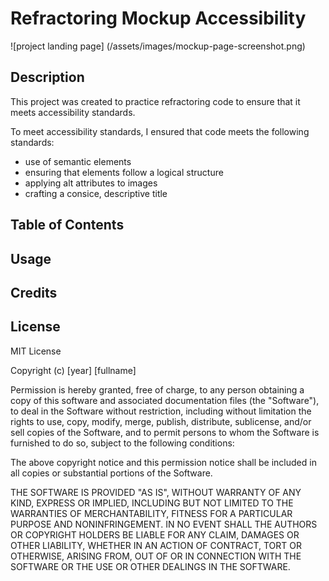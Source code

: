 # Refractoring Mockup Accessibility
![project landing page] (/assets/images/mockup-page-screenshot.png)

## Description
This project was created to practice refractoring code to ensure that it meets accessibility standards. 

To meet accessibility standards, I ensured that code meets the following standards:
- use of semantic elements
- ensuring that elements follow a logical structure
- applying alt attributes to images
- crafting a consice, descriptive title

## Table of Contents

## Usage

## Credits

## License
MIT License

Copyright (c) [year] [fullname]

Permission is hereby granted, free of charge, to any person obtaining a copy
of this software and associated documentation files (the "Software"), to deal
in the Software without restriction, including without limitation the rights
to use, copy, modify, merge, publish, distribute, sublicense, and/or sell
copies of the Software, and to permit persons to whom the Software is
furnished to do so, subject to the following conditions:

The above copyright notice and this permission notice shall be included in all
copies or substantial portions of the Software.

THE SOFTWARE IS PROVIDED "AS IS", WITHOUT WARRANTY OF ANY KIND, EXPRESS OR
IMPLIED, INCLUDING BUT NOT LIMITED TO THE WARRANTIES OF MERCHANTABILITY,
FITNESS FOR A PARTICULAR PURPOSE AND NONINFRINGEMENT. IN NO EVENT SHALL THE
AUTHORS OR COPYRIGHT HOLDERS BE LIABLE FOR ANY CLAIM, DAMAGES OR OTHER
LIABILITY, WHETHER IN AN ACTION OF CONTRACT, TORT OR OTHERWISE, ARISING FROM,
OUT OF OR IN CONNECTION WITH THE SOFTWARE OR THE USE OR OTHER DEALINGS IN THE
SOFTWARE.
